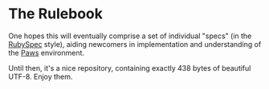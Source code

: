 The Rulebook
============

One hopes this will eventually comprise a set of individual "specs" (in the [RubySpec][] style),
aiding newcomers in implementation and understanding of the [Paws][] environment.

Until then, it's a nice repository, containing exactly 438 bytes of beautiful UTF-8. Enjoy them.

   [RubySpec]: <http://rubyspec.org/overview/> "An overview of the RubySpec project"
   [Paws]: <http://paws.mu> "The Paws homepage"

